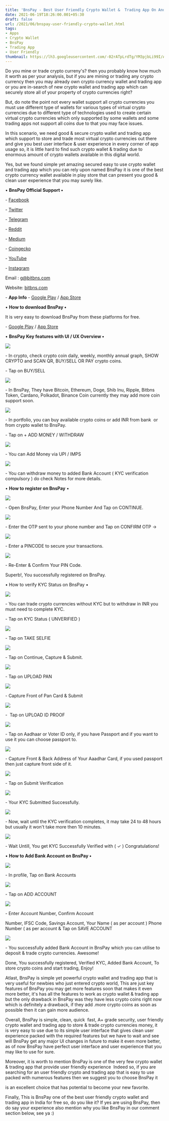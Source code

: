 ```yaml
---
title: 'BnsPay - Best User Friendly Crypto Wallet &  Trading App On Android & iOS For Free.'
date: 2021-06-19T18:26:00.001+05:30
draft: false
url: /2021/06/bnspay-user-friendly-crypto-wallet.html
tags: 
- Apps
- Crypto Wallet
- BnsPay
- Trading App
- User Friendly
thumbnail: https://lh3.googleusercontent.com/-02rATpLrdTg/YM3pjbLi99I/AAAAAAAAFEA/yUUi1phJ8jko1zB20FcEtnRHjm8JSo-2gCLcBGAsYHQ/s1600/1624107401907224-0.png "BnsPay - Best User Friendly Crypto Wallet &  Trading App On Android & iOS For Free."
---
```


  

Do you mine or trade crypto curreny's? then you probably know how much it worth as per your analysis, but if you are mining or trading any crypto currency then you may already own crypto currency wallet and trading app or you are in-search of new crypto wallet and trading app which can securely store all of your property of crypto currencies right?

  

But, do note the point not every wallet support all crypto currencies you must use different type of wallets for various types of virtual crypto currencies due to different type of technologies used to create certain virtual crypto currencies which only supported by some wallets and some trading apps not support all coins due to that you may face issues.  

  

In this scenario, we need good & secure crypto wallet and trading app which support to store and trade most virtual crypto currencies out there and give you best user interface & user experience in every corner of app usage so, it is little hard to find such crypto wallet & trading due to enormous amount of crypto wallets available in this digital world.   

  

Yes, but we found simple yet amazing secured easy to use crypto wallet and trading app which you can rely upon named BnsPay it is one of the best crypto currency wallet available in play store that can present you good & clean user experience that you may surely like.  

  

• **BnsPay Official Support •**

  

\- [Facebook](https://www.facebook.com/bitbns/)

\- [Twitter](https://twitter.com/bitbns/)

\- [Telegram](https://t.me/Bitbns)

\- [Reddit](https://www.reddit.com/r/Bitbns/)

\- [Medium](https://medium.com/bitbns)

\- [Coingecko](https://www.coingecko.com/en/exchanges/bitbns)

\- [YouTube](https://www.youtube.com/c/Bitbns?sub_confirmation=1)

\- [Instagram](https://www.instagram.com/bitbns/)

  

Email : [g@bitbns.com](mailto:g@bitbns.com)

  

Website: [bitbns.com](http://bitbns.com)

  

\- **App Info** - [Google Play](https://play.google.com/store/apps/details?id=com.bitbnspay) / [App Store](https://itunes.apple.com/in/app/bitbns-crypto-trading-exchange/id1346160076?mt=8)

  

• **How to download BnsPay •**

  

It is very easy to download BnsPay from these platforms for free.

  

\- [Google Play](https://play.google.com/store/apps/details?id=com.bitbns&referrer=utm_source%253DbitbnsTradeFtr%2526utm_medium%253Dwebsite) / [App Store](https://itunes.apple.com/in/app/bitbns-crypto-trading-exchange/id1346160076?mt=8)

  

• **BnsPay Key features with UI / UX Overview •**

  

 ![](https://lh3.googleusercontent.com/-wrVkAVkr5r4/YM3piT_UQmI/AAAAAAAAFD8/DJ2zIVSogloGi2WAebQzVKxzmt1Roqm_ACLcBGAsYHQ/s1600/1624107397804643-1.png) 

  

\- In crypto, check crypto coin daily, weekly, monthly annual graph, SHOW CRYPTO and SCAN QR, BUY/SELL OR PAY crypto coins.

  

\- Tap on BUY/SELL

  

 ![](https://lh3.googleusercontent.com/-2CmJEnrFeos/YM3phVUCwGI/AAAAAAAAFD4/gwlB-u_p0kUsTyykEvYqOARKhXV7DEMCgCLcBGAsYHQ/s1600/1624107393923652-2.png) 

  

\- In BnsPay, They have Bitcoin, Ethereum, Doge, Shib Inu, Ripple, Bitbns Token, Cardano, Polkadot, Binance Coin currently they may add more coin support soon.

  

  

 ![](https://lh3.googleusercontent.com/-oJ3ykb_Ab6M/YM3pgUoppcI/AAAAAAAAFD0/kBeAPLhEE-oSCxjLkKhlcNUMBASuxL3jgCLcBGAsYHQ/s1600/1624107389865252-3.png) 

  

\- In portfolio, you can buy available crypto coins or add INR from bank  or from crypto wallet to BnsPay.

  

\- Tap on + ADD MONEY / WITHDRAW

  

 ![](https://lh3.googleusercontent.com/-0V-z9hoWC0c/YM3pfRNqP-I/AAAAAAAAFDw/d7BG3XmIEyUd6CLxZHOqFo1wjQ71mef9wCLcBGAsYHQ/s1600/1624107386030156-4.png) 

  

\- You can Add Money via UPI / IMPS

  

 ![](https://lh3.googleusercontent.com/-xqpRxWqO-Ww/YM3peQcDnwI/AAAAAAAAFDs/Xp6EulBTeMIIWTUedLaz6QkmONKrfHQrACLcBGAsYHQ/s1600/1624107382211786-5.png) 

  

\- You can withdraw money to added Bank Account ( KYC verification compulsory ) do check Notes for more details. 

  

  

• **How to register on BnsPay** •

  

 ![](https://lh3.googleusercontent.com/-cBeYAX1bmtI/YM3pdT-7elI/AAAAAAAAFDo/gtM9MQyr1sMMMYBwtn5H-Klj0r-b31amACLcBGAsYHQ/s1600/1624107378213988-6.png) 

  

  

\- Open BnsPay, Enter your Phone Number And Tap on CONTINUE.

  

 ![](https://lh3.googleusercontent.com/-mAb115r3iP0/YM3pcTUo97I/AAAAAAAAFDk/Bo6kA9Nvyr0QEA2oFMxdZc5vsG3BmtuswCLcBGAsYHQ/s1600/1624107373978395-7.png) 

  

\- Enter the OTP sent to your phone number and Tap on CONFIRM OTP ->

  

 ![](https://lh3.googleusercontent.com/-l6xLifjavc8/YM3pbcYnfLI/AAAAAAAAFDc/rbXTgdJzWuY1-gQOg4wJkL1pvf5GEfVaQCLcBGAsYHQ/s1600/1624107369736994-8.png) 

  

\- Enter a PINCODE to secure your transactions.

  

 ![](https://lh3.googleusercontent.com/-JnW7Dw0uF2A/YM3paWddsnI/AAAAAAAAFDY/2XqxguQRpuEc8Tl5Xj7jhxDCyuBzrgEgQCLcBGAsYHQ/s1600/1624107365576106-9.png) 

  

\- Re-Enter & Confirm Your PIN Code.

  

Superb!, You successfully registered on BnsPay.

  

• How to verify KYC Status on BnsPay •

  

  

  

 ![](https://lh3.googleusercontent.com/-dl_UktEaTB0/YM3pZMcY2II/AAAAAAAAFDU/D6GT0oXHmL8xRGQfC11EVyBwVUbjamEzQCLcBGAsYHQ/s1600/1624107361199781-10.png) 

  

\- You can trade crypto currencies without KYC but to withdraw in INR you must need to complete KYC.

  

\- Tap on KYC Status ( UNVERIFIED )

  

 ![](https://lh3.googleusercontent.com/-TaN33Hxu9Wo/YM3pYMVqA_I/AAAAAAAAFDQ/sOzP4PzEooE7rWIXjz28C9qrCtYJkkl4ACLcBGAsYHQ/s1600/1624107357184425-11.png) 

  

\- Tap on TAKE SELFIE

  

 ![](https://lh3.googleusercontent.com/-9F2mHKUsraU/YM3pXN6rKsI/AAAAAAAAFDM/xuTVlttTBiki64QNTwvOIiOPqk8ltcOMwCLcBGAsYHQ/s1600/1624107352871187-12.png) 

  

\- Tap on Continue, Capture & Submit.

  

 ![](https://lh3.googleusercontent.com/-MRbAUVpuBfk/YM3pWNbpFUI/AAAAAAAAFDI/c4XO-r9ncQo6r_o77EEW53pRlDka2zd-ACLcBGAsYHQ/s1600/1624107348586794-13.png) 

  

\- Tap on UPLOAD PAN 

  

 ![](https://lh3.googleusercontent.com/-tZ3gw0uVaqY/YM3pU4I-8WI/AAAAAAAAFDE/-vkPmOu5LOoT4b3Xvj_vARoqVaTR-sCxgCLcBGAsYHQ/s1600/1624107344375378-14.png) 

  

\- Capture Front of Pan Card & Submit

  

 ![](https://lh3.googleusercontent.com/-p5Vu3-FPmHo/YM3pT_y5hUI/AAAAAAAAFDA/cPg37R3mH9QyU0optfLjt9lr_re99EdkACLcBGAsYHQ/s1600/1624107340102500-15.png) 

  

\-  Tap on UPLOAD ID PROOF 

  

 ![](https://lh3.googleusercontent.com/-W0XlsGXZUeE/YM3pS1FLrgI/AAAAAAAAFC8/iewfaKFBSXUudRm4OndDw31HyJt2hY-AgCLcBGAsYHQ/s1600/1624107335904949-16.png) 

  

\- Tap on Aadhaar or Voter ID only, if you have Passport and if you want to use it you can choose passport to.

  

  

 ![](https://lh3.googleusercontent.com/-Qyryxn0_QLw/YM3pRhXC4jI/AAAAAAAAFC4/RAMvu5PaUo8o6fON0HFFG8DsJdVQiab8QCLcBGAsYHQ/s1600/1624107331674912-17.png) 

  

\- Capture Front & Back Address of Your Aaadhar Card, if you used passport then just capture front side of it.

  

 ![](https://lh3.googleusercontent.com/-qYo-FdDHukI/YM3pQvnTuNI/AAAAAAAAFC0/89jrRsJAkjMRqfaNfkFl161CZXc6IE9pgCLcBGAsYHQ/s1600/1624107327224428-18.png) 

  

\- Tap on Submit Verification

  

 ![](https://lh3.googleusercontent.com/-H48JuCkCeok/YM3pPiy66XI/AAAAAAAAFCw/lw2AUfouvXQCZG6q8FxUSj7QJK61sEIiACLcBGAsYHQ/s1600/1624107323061395-19.png) 

  

\- Your KYC Submitted Successfully.

  

 ![](https://lh3.googleusercontent.com/-iF0POyTd9Cg/YM3pOgploaI/AAAAAAAAFCs/ovmPg99WwWQBjzCMtOxztFv0MAsLI91FwCLcBGAsYHQ/s1600/1624107318932265-20.png) 

  

  

  

  

\- Now, wait until the KYC verification completes, it may take 24 to 48 hours but usually it won't take more then 10 minutes.

  

 ![](https://lh3.googleusercontent.com/-c_9hAWjCD6k/YM3pNcxu4II/AAAAAAAAFCo/IM1eFDSSgjYfLszkImvHpDl1YjgbZK-VACLcBGAsYHQ/s1600/1624107314164700-21.png) 

  

  

\- Wait Untill, You get KYC Successfully Verified with ( ✓ ) Congratulations!

  

• **How to Add Bank Account on BnsPay •**

  

 ![](https://lh3.googleusercontent.com/-pGq2MZugsF4/YM3pMR5halI/AAAAAAAAFCk/2emZ8EkyK6U1sqVlo--b3NVaUqKJl9hugCLcBGAsYHQ/s1600/1624107308642316-22.png) 

  

  

\- In profile, Tap on Bank Accounts

  

 ![](https://lh3.googleusercontent.com/-GAtif4b_Wlo/YM3pLCbHJtI/AAAAAAAAFCg/8BrLEVBjBBcnYyy4vYw6J0fKR3GrdGuuACLcBGAsYHQ/s1600/1624107303753891-23.png) 

\- Tap on ADD ACCOUNT

  

 ![](https://lh3.googleusercontent.com/-96WYKRk9Z-Y/YM3pJqrc8jI/AAAAAAAAFCc/jgrwyvX9_5gtRvCDrj7pBM3s690yIENOgCLcBGAsYHQ/s1600/1624107298174964-24.png) 

  

  

\- Enter Account Number, Confirm Account

Number, IFSC Code, Savings Account, Your Name ( as per account ) Phone Number ( as per account & Tap on SAVE ACCOUNT

  

 ![](https://lh3.googleusercontent.com/-QxpJvbNF-_0/YM3pIVMUX-I/AAAAAAAAFCY/4MUvq2Mg5VcXZg9Z99p_rddynTt4ckBPgCLcBGAsYHQ/s1600/1624107290711516-25.png) 

  

  

\- You successfully added Bank Account in BnsPay which you can utilise to deposit & trade crypto currencies. Awesome!

  

Done, You successfully registered, Verified KYC, Added Bank Account, To store crypto coins and start trading, Enjoy!

  

Atlast, BnsPay is simple yet powerful crypto wallet and trading app that is very useful for newbies who just entered crypto world, This are just key features of BnsPay you may get more features soon that makes it even more better, it's has all the features to work as crypto wallet & trading app but the only drawback in BnsPay was they have less crypto coins right now which is definitely a drawback, if they add .more crypto coins as soon as possible then it can gain more audience.  

  

Overall, BnsPay is simple, clean, quick  fast, A+ grade security, user friendly crypto wallet and trading app to store & trade crypto currencies money, it is very easy to use due to its simple user interface that gives clean user experience packed with the required features but we have to wait and see will BnsPay get any major UI changes in future to make it even more better, as of now BnsPay have perfect user interface and user experience that you may like to use for sure. 

  

Moreover, it is worth to mention BnsPay is one of the very few crypto wallet & trading app that provide user friendly experience  Indeed so, if you are searching for an user friendly crypto and trading app that is easy to use packed with numerous features then we suggest you to choose BnsPay it

is an excellent choice that has potential to become your new favorite. 

  

Finally, This is BnsPay one of the best user friendly crypto wallet and trading app in India for free so, do you like it? If yes are using BnsPay, then do say your experience also mention why you like BnsPay in our comment section below, see ya :)